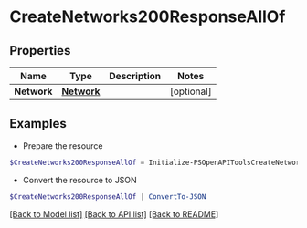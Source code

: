 # CreateNetworks200ResponseAllOf
## Properties

Name | Type | Description | Notes
------------ | ------------- | ------------- | -------------
**Network** | [**Network**](Network.md) |  | [optional] 

## Examples

- Prepare the resource
```powershell
$CreateNetworks200ResponseAllOf = Initialize-PSOpenAPIToolsCreateNetworks200ResponseAllOf  -Network null
```

- Convert the resource to JSON
```powershell
$CreateNetworks200ResponseAllOf | ConvertTo-JSON
```

[[Back to Model list]](../README.md#documentation-for-models) [[Back to API list]](../README.md#documentation-for-api-endpoints) [[Back to README]](../README.md)

